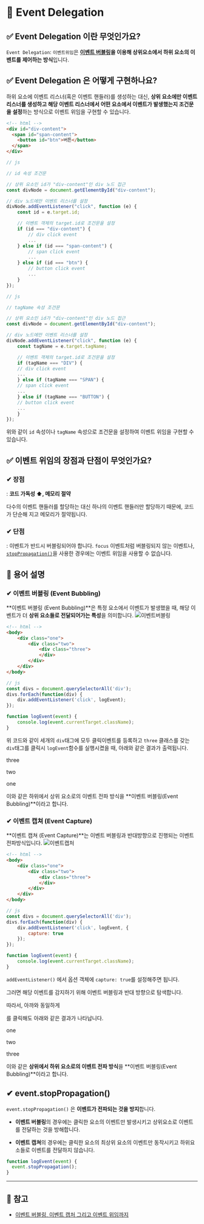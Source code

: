 # 📌 Event Delegation
## ✅ Event Delegation 이란 무엇인가요?
`Event Delegation`: `이벤트위임`은 **[이벤트 버블링](#✔-이벤트-버블링-event-bubbling)을 이용해 상위요소에서 하위 요소의 이벤트를 제어하는 방식**입니다.

## ✅ Event Delegation 은 어떻게 구현하나요?
하위 요소에 이벤트 리스너(혹은 이벤트 핸들러)를 생성하는 대신, **상위 요소에만 이벤트 리스너를 생성하고 해당 이벤트 리스너에서 어떤 요소에서 이벤트가 발생했는지 조건문을 설정**하는 방식으로 이벤트 위임을 구현할 수 있습니다.

```html
<!-- html -->
<div id="div-content">
  <span id="span-content">
    <button id="btn">버튼</button>
  </span>
</div>
```

```javascript
// js

// id 속성 조건문

// 상위 요소인 id가 "div-content"인 div 노드 접근
const divNode = document.getElementById("div-content");

// div 노드에만 이벤트 리스너를 설정
divNode.addEventListener("click", function (e) {
    const id = e.target.id;

    // 이벤트 객체의 target.id로 조건문을 설정
    if (id === "div-content") {
        // div click event
        ...
    } else if (id === "span-content") {
        // span click event
        ...
    } else if (id === "btn") {
        // button click event
        ...
    }
});
```
```javascript
// js

// tagName 속성 조건문

// 상위 요소인 id가 "div-content"인 div 노드 접근
const divNode = document.getElementById("div-content");

// div 노드에만 이벤트 리스너를 설정
divNode.addEventListener("click", function (e) {
    const tagName = e.target.tagName;

    // 이벤트 객체의 target.id로 조건문을 설정
    if (tagName === "DIV") {
    // div click event
    ...
    } else if (tagName === "SPAN") {
    // span click event
    ...
    } else if (tagName === "BUTTON") {
    // button click event
    ...
    }
});
```

위와 같이 `id` 속성이나 `tagName` 속성으로 조건문을 설정하여 이벤트 위임을 구현할 수 있습니다. 

## ✅ 이벤트 위임의 장점과 단점이 무엇인가요?
### ✔ 장점
: **코드 가독성 ⬆, 메모리 절약**

다수의 이벤트 핸들러를 할당하는 대신 하나의 이벤트 핸들러만 할당하기 때문에, 코드가 단순해 지고 메모리가 절약됩니다.
### ✔ 단점
: 이벤트가 반드시 버블링되어야 합니다. `focus` 이벤트처럼 버블링되지 않는 이벤트나, [`stopPropagation()`](#✔-eventstoppropagation)을 사용한 경우에는 이벤트 위임을 사용할 수 없습니다.

## 📕 용어 설명
### ✔ 이벤트 버블링 (Event Bubbling)
**이벤트 버블링 (Event Bubbling)**은 특정 요소에서 이벤트가 발생했을 때, 해당 이벤트가 더 **상위 요소들로 전달되어가는 특성**을 의미합니다.
![이벤트버블링](https://joshua1988.github.io/images/posts/web/javascript/event/event-bubble.png)

```html
<!-- html -->
<body>
	<div class="one">
		<div class="two">
			<div class="three">
			</div>
		</div>
	</div>
</body>
```
```javascript
// js
const divs = document.querySelectorAll('div');
divs.forEach(function(div) {
	div.addEventListener('click', logEvent);
});

function logEvent(event) {
	console.log(event.currentTarget.className);
}
```
위 코드와 같이 세개의 `div`태그에 모두 클릭이벤트를 등록하고  `three` 클래스를 갖는 `div`태그를 클릭시 `logEvent`함수를 실행시켰을 때, 아래와 같은 결과가 출력됩니다.

three

two

one

이와 같은 하위에서 상위 요소로의 이벤트 전파 방식을 **이벤트 버블링(Event Bubbling)**이라고 합니다.

### ✔ 이벤트 캡쳐 (Event Capture)
**이벤트 캡쳐 (Event Capture)**는 이벤트 버블링과 반대방향으로 진행되는 이벤트 전파방식입니다.
![이벤트캡처](https://joshua1988.github.io/images/posts/web/javascript/event/event-capture.png)

```html
<!-- html -->
<body>
	<div class="one">
		<div class="two">
			<div class="three">
			</div>
		</div>
	</div>
</body>
```
```javascript
// js
const divs = document.querySelectorAll('div');
divs.forEach(function(div) {
	div.addEventListener('click', logEvent, {
        capture: true
    });
});

function logEvent(event) {
	console.log(event.currentTarget.className);
}
```
`addEventListener()` 에서 옵션 객체에 `capture: true`를 설정해주면 됩니다.

그러면 해당 이벤트를 감지하기 위해 이벤트 버블링과 반대 방향으로 탐색합니다.

따라서, 아까와 동일하게 <div class="three"></div> 를 클릭해도 아래와 같은 결과가 나타납니다.

one

two

three

이와 같은 **상위에서 하위 요소로의 이벤트 전파 방식**을 **이벤트 버블링(Event Bubbling)**이라고 합니다.

## ✔ event.stopPropagation()
`event.stopPropagation()` 은 **이벤트가 전파되는 것을 방지**합니다.

- **이벤트 버블링**의 경우에는 클릭한 요소의 이벤트만 발생시키고 상위요소로 이벤트를 전달하는 것을 방해합니다.

- **이벤트 캡쳐**의 경우에는 클릭한 요소의 최상위 요소의 이벤트만 동작시키고 하위요소들로 이벤트를 전달하지 않습니다.

```javascript
function logEvent(event) {
  event.stopPropagation();
}
```
***
## 🔗 참고
- [이벤트 버블링, 이벤트 캡처 그리고 이벤트 위임까지](https://joshua1988.github.io/web-development/javascript/event-propagation-delegation/)